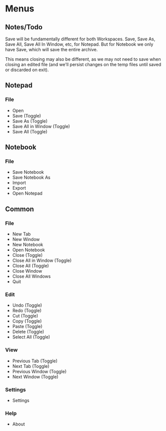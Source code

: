 # Menus

## Notes/Todo

Save will be fundamentally different for both Workspaces. Save, Save As, Save All, Save All In Window, etc, for Notepad. But for Notebook we only have Save, which will save the entire archive.

This means closing may also be different, as we may not need to save when closing an edited file (and we'll persist changes on the temp files until saved or discarded on exit).

## Notepad

### File

- Open
- Save (Toggle)
- Save As (Toggle)
- Save All in Window (Toggle)
- Save All (Toggle)

## Notebook

### File

- Save Notebook
- Save Notebook As
- Import
- Export
- Open Notepad

## Common

### File

- New Tab
- New Window
- New Notebook
- Open Notebook
- Close (Toggle)
- Close All in Window (Toggle)
- Close All (Toggle)
- Close Window
- Close All Windows
- Quit

### Edit

- Undo (Toggle)
- Redo (Toggle)
- Cut (Toggle)
- Copy (Toggle)
- Paste (Toggle)
- Delete (Toggle)
- Select All (Toggle)

### View

- Previous Tab (Toggle)
- Next Tab (Toggle)
- Previous Window (Toggle)
- Next Window (Toggle)

### Settings

- Settings

### Help

- About
